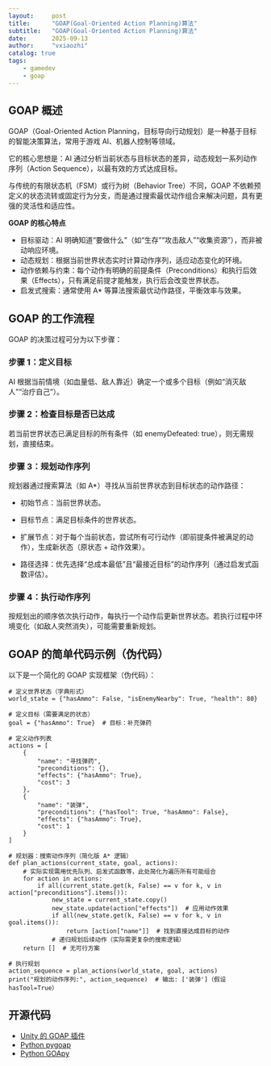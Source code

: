 ```yaml
---
layout:     post
title:      "GOAP(Goal-Oriented Action Planning)算法"
subtitle:   "GOAP(Goal-Oriented Action Planning)算法"
date:       2025-09-13
author:     "vxiaozhi"
catalog: true
tags:
    - gamedev
    - goap
---
```



## GOAP 概述

GOAP（Goal-Oriented Action Planning，目标导向行动规划）是一种基于目标的智能决策算法，常用于游戏 AI、机器人控制等领域。

它的核心思想是：AI 通过分析当前状态与目标状态的差异，动态规划一系列动作序列（Action Sequence），以最有效的方式达成目标。  

与传统的有限状态机（FSM）或行为树（Behavior Tree）不同，GOAP 不依赖预定义的状态流转或固定行为分支，而是通过搜索最优动作组合来解决问题，具有更强的灵活性和适应性。



**GOAP 的核心特点**

- 目标驱动：AI 明确知道“要做什么”（如“生存”“攻击敌人”“收集资源”），而非被动响应环境。  
- 动态规划：根据当前世界状态实时计算动作序列，适应动态变化的环境。  
- 动作依赖与约束：每个动作有明确的前提条件（Preconditions）和执行后效果（Effects），只有满足前提才能触发，执行后会改变世界状态。  
- 启发式搜索：通常使用 A* 等算法搜索最优动作路径，平衡效率与效果。




## GOAP 的工作流程

GOAP 的决策过程可分为以下步骤：  

### 步骤 1：定义目标

AI 根据当前情境（如血量低、敌人靠近）确定一个或多个目标（例如“消灭敌人”“治疗自己”）。  

### 步骤 2：检查目标是否已达成

若当前世界状态已满足目标的所有条件（如 enemyDefeated: true），则无需规划，直接结束。  

### 步骤 3：规划动作序列

规划器通过搜索算法（如 A*）寻找从当前世界状态到目标状态的动作路径：  

- 初始节点：当前世界状态。  

- 目标节点：满足目标条件的世界状态。  

- 扩展节点：对于每个当前状态，尝试所有可行动作（即前提条件被满足的动作），生成新状态（原状态 + 动作效果）。  

- 路径选择：优先选择“总成本最低”且“最接近目标”的动作序列（通过启发式函数评估）。  

### 步骤 4：执行动作序列

按规划出的顺序依次执行动作，每执行一个动作后更新世界状态。若执行过程中环境变化（如敌人突然消失），可能需要重新规划。  



## GOAP 的简单代码示例（伪代码）

以下是一个简化的 GOAP 实现框架（伪代码）：  

```
# 定义世界状态（字典形式）
world_state = {"hasAmmo": False, "isEnemyNearby": True, "health": 80}

# 定义目标（需要满足的状态）
goal = {"hasAmmo": True}  # 目标：补充弹药

# 定义动作列表
actions = [
    {
        "name": "寻找弹药",
        "preconditions": {},
        "effects": {"hasAmmo": True},
        "cost": 3
    },
    {
        "name": "装弹",
        "preconditions": {"hasTool": True, "hasAmmo": False},
        "effects": {"hasAmmo": True},
        "cost": 1
    }
]

# 规划器：搜索动作序列（简化版 A* 逻辑）
def plan_actions(current_state, goal, actions):
    # 实际实现需用优先队列、启发式函数等，此处简化为遍历所有可能组合
    for action in actions:
        if all(current_state.get(k, False) == v for k, v in action["preconditions"].items()):
            new_state = current_state.copy()
            new_state.update(action["effects"])  # 应用动作效果
            if all(new_state.get(k, False) == v for k, v in goal.items()):
                return [action["name"]]  # 找到直接达成目标的动作
            # 递归规划后续动作（实际需更复杂的搜索逻辑）
    return []  # 无可行方案

# 执行规划
action_sequence = plan_actions(world_state, goal, actions)
print("规划的动作序列:", action_sequence)  # 输出: ['装弹']（假设 hasTool=True）

```

## 开源代码

- [Unity 的 GOAP 插件](https://github.com/crashkonijn/GOAP)
- [Python pygoap](https://github.com/bitcraft/pygoap)
- [Python GOApy](https://github.com/leopepe/GOApy)


